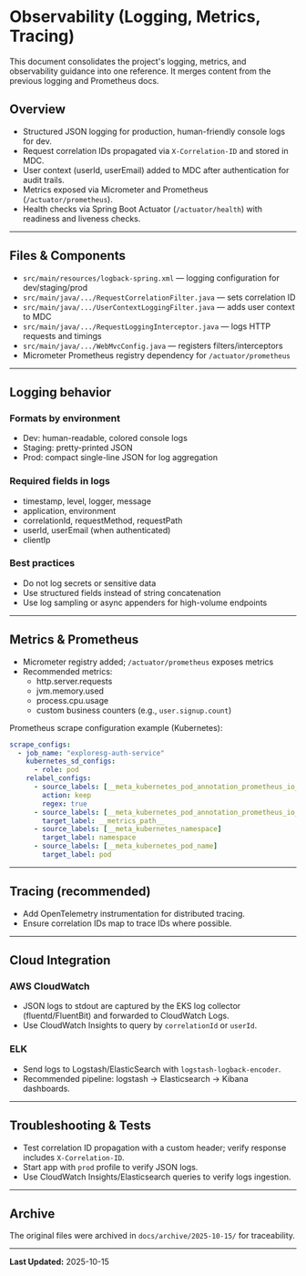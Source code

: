 # Observability (Logging, Metrics, Tracing)

This document consolidates the project's logging, metrics, and observability guidance into one reference. It merges content from the previous logging and Prometheus docs.

## Overview

- Structured JSON logging for production, human-friendly console logs for dev.
- Request correlation IDs propagated via `X-Correlation-ID` and stored in MDC.
- User context (userId, userEmail) added to MDC after authentication for audit trails.
- Metrics exposed via Micrometer and Prometheus (`/actuator/prometheus`).
- Health checks via Spring Boot Actuator (`/actuator/health`) with readiness and liveness checks.

---

## Files & Components

- `src/main/resources/logback-spring.xml` — logging configuration for dev/staging/prod
- `src/main/java/.../RequestCorrelationFilter.java` — sets correlation ID
- `src/main/java/.../UserContextLoggingFilter.java` — adds user context to MDC
- `src/main/java/.../RequestLoggingInterceptor.java` — logs HTTP requests and timings
- `src/main/java/.../WebMvcConfig.java` — registers filters/interceptors
- Micrometer Prometheus registry dependency for `/actuator/prometheus`

---

## Logging behavior

### Formats by environment

- Dev: human-readable, colored console logs
- Staging: pretty-printed JSON
- Prod: compact single-line JSON for log aggregation

### Required fields in logs

- timestamp, level, logger, message
- application, environment
- correlationId, requestMethod, requestPath
- userId, userEmail (when authenticated)
- clientIp

### Best practices

- Do not log secrets or sensitive data
- Use structured fields instead of string concatenation
- Use log sampling or async appenders for high-volume endpoints

---

## Metrics & Prometheus

- Micrometer registry added; `/actuator/prometheus` exposes metrics
- Recommended metrics:
  - http.server.requests
  - jvm.memory.used
  - process.cpu.usage
  - custom business counters (e.g., `user.signup.count`)

Prometheus scrape configuration example (Kubernetes):

```yaml
scrape_configs:
  - job_name: "exploresg-auth-service"
    kubernetes_sd_configs:
      - role: pod
    relabel_configs:
      - source_labels: [__meta_kubernetes_pod_annotation_prometheus_io_scrape]
        action: keep
        regex: true
      - source_labels: [__meta_kubernetes_pod_annotation_prometheus_io_path]
        target_label: __metrics_path__
      - source_labels: [__meta_kubernetes_namespace]
        target_label: namespace
      - source_labels: [__meta_kubernetes_pod_name]
        target_label: pod
```

---

## Tracing (recommended)

- Add OpenTelemetry instrumentation for distributed tracing.
- Ensure correlation IDs map to trace IDs where possible.

---

## Cloud Integration

### AWS CloudWatch

- JSON logs to stdout are captured by the EKS log collector (fluentd/FluentBit) and forwarded to CloudWatch Logs.
- Use CloudWatch Insights to query by `correlationId` or `userId`.

### ELK

- Send logs to Logstash/ElasticSearch with `logstash-logback-encoder`.
- Recommended pipeline: logstash -> Elasticsearch -> Kibana dashboards.

---

## Troubleshooting & Tests

- Test correlation ID propagation with a custom header; verify response includes `X-Correlation-ID`.
- Start app with `prod` profile to verify JSON logs.
- Use CloudWatch Insights/Elasticsearch queries to verify logs ingestion.

---

## Archive

The original files were archived in `docs/archive/2025-10-15/` for traceability.

---

**Last Updated:** 2025-10-15

